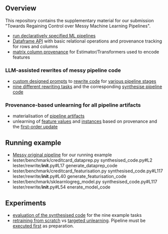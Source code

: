 ## Overview

This repository contains the supplementary material for our submission "Towards Regaining Control over
Messy Machine Learning Pipelines".

 * [run declaratively specified ML pipelines](lester/classification.py)
 * [Dataframe API](lester/__init__.py) with basic relational operations and provenance tracking for rows and columns
 * [matrix column provenance](lester/feature_provenance.py) for Estimator/Transformers used to encode features

### LLM-assisted rewrites of messy pipeline code

 * [custom designed prompts](lester/rewrite/prompts.py) to [rewrite code](lester/rewrite/__init__.py) for [various pipeline stages](lester/benchmark/__init__.py)
 * [nine different rewriting tasks](lester/benchmark) and the corresponding [synthesise pipeline code](synthesised_code.py)

### Provenance-based unlearning for all pipeline artifacts

 * materialisation of [pipeline artifacts](lester/unlearning/artifacts.py)
 * unlearning of [feature values](lester/unlearning/feature_deletion.py) and [instances](lester/unlearning/instance_deletion.py) based on provenance and the [first-order update](https://www.ndss-symposium.org/wp-content/uploads/2023/02/ndss2023_s87_paper.pdf)

## Running example

 * [Messy original pipeline](messy_original_pipeline.py) for our running example
 * lester/benchmark/creditcard_dataprep.py synthesised_code.py#L2 lester/rewrite/__init__.py#L17 generate_dataprep_code 
 * lester/benchmark/creditcard_featurisation.py synthesised_code.py#L117 lester/rewrite/__init__.py#L40 generate_featurisation_code
 * lester/benchmark/sklearnlogreg_model.py synthesised_code.py#L117 lester/rewrite/__init__.py#L54 enerate_model_code

## Experiments

* [evaluation of the synthesised code](experiment__rewrite.py) for the nine example tasks
* [retraining from scratch](experiment__retraining_time.py) vs [targeted unlearning](experiment__unlearning.py). Pipeline must be [executed first](run_rewritten_pipeline.py) as preparation.
  
